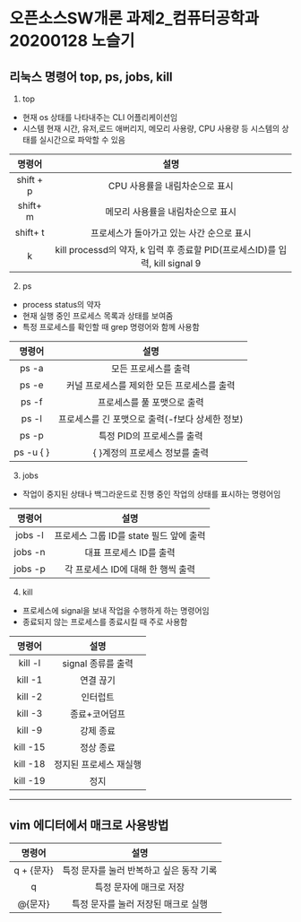 # 오픈소스SW개론 과제2_컴퓨터공학과 20200128 노슬기
## 리눅스 명령어 top, ps, jobs, kill
 1. top
 * 현재 os 상태를 나타내주는 CLI 어플리케이션임
 * 시스템 현재 시간, 유저,로드 애버리지, 메모리 사용량, CPU 사용량 등 시스템의 상태를 실시간으로 파악할 수 있음
 
 |명령어|설명|
 |:---:|:---:|
 |shift + p|CPU 사용률을 내림차순으로 표시|
 |shift+ m|메모리 사용률을 내림차순으로 표시|
 |shift+ t|프로세스가 돌아가고 있는 사간 순으로 표시|
 |k|kill processd의 약자, k 입력 후 종료할 PID(프로세스ID)를 입력, kill signal 9|

2. ps
* process status의 약자
* 현재 실행 중인 프로세스 목록과 상태를 보여줌
* 특정 프로세스를 확인할 때 grep 명령어와 함께 사용함

|명령어|설명|
|:---:|:---:|
|ps -a|모든 프로세스를 출력|
|ps -e|커널 프로세스를 제외한 모든 프로세스를 출력|
|ps -f|프로세스를 풀 포맷으로 출력|
|ps -l|프로세스를 긴 포맷으로 출력(-f보다 상세한 정보)|
|ps -p|특정 PID의 프로세스를 출력|
|ps -u { } |{ }계정의 프로세스 정보를 출력|

3. jobs
* 작업이 중지된 상태나 백그라운드로 진행 중인 작업의 상태를 표시하는 명령어임

|명령어|설명|
|:---:|:---:|
|jobs -l|프로세스 그룹 ID를 state 필드 앞에 출력|
|jobs -n|대표 프로세스 ID를 출력|
|jobs -p|각 프로세스 ID에 대해 한 행씩 출력|

4. kill
* 프로세스에 signal을 보내 작업을 수행하게 하는 명령어임
* 종료되지 않는 프로세스를 종료시킬 때 주로 사용함

|명령어|설명|
|:---:|:---:|
|kill -l|signal 종류를 출력|
|kill -1|연결 끊기|
|kill -2|인터럽트|
|kill -3|종료+코어덤프|
|kill -9|강제 종료|
|kill -15|정상 종료|
|kill -18|정지된 프로세스 재실행|
|kill -19|정지|

---

## vim 에디터에서 매크로 사용방법

|명령어|설명|
|:---:|:---:|
|q + {문자}|특정 문자를 눌러 반복하고 싶은 동작 기록|
|q|특정 문자에 매크로 저장|
|@{문자}|특정 문자를 눌러 저장된 매크로 실행|


